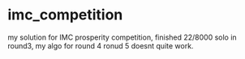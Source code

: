 # imc_competition
my solution for IMC prosperity competition, finished 22/8000 solo in round3, my algo for round 4 ronud 5 doesnt quite work.
